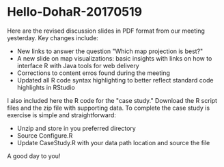 # Hello-DohaR-20170519

Here are the revised discussion slides in PDF format from our meeting yesterday.  Key changes include:
  - New links to answer the question "Which map projection is best?"
  - A new slide on map visualizations: basic insights with links on how to interface R with Java tools for web delivery
  - Corrections to content erros found during the meeting
  - Updated all R code syntax highlighting to better reflect standard code highlights in RStudio

I also included here the R code for the "case study." Download the R script files and the zip file with supporting data.  To complete the case study is exercise is simple and straightforward:
- Unzip and store in you preferred directory
- Source Configure.R
- Update CaseStudy.R with your data path location and source the file

A good day to you!

